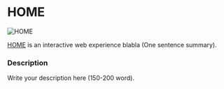 # HOME

![HOME](https://media.giphy.com/media/WVFSuLvNSRAN1EBJQ2/giphy-downsized-large.gif)

[HOME](https://lesleymoon.github.io/iml300/project-1/) is an interactive web experience blabla (One sentence summary).

### Description

Write your description here (150-200 word).
